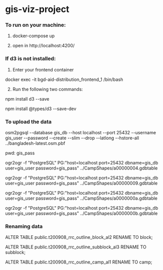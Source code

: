 # gis-viz-project

### To run on your machine:

1. docker-compose up

2. open in http://localhost:4200/


### If d3 is not installed:
1. Enter your frontend container

docker exec -it bgd-aid-distribution_frontend_1 /bin/bash


2. Run the following two commands:

npm install d3 --save

npm install @types/d3 --save-dev


### To upload the data


osm2pgsql --database gis_db --host localhost --port 25432 --username gis_user --password --create --slim --drop --latlong --hstore-all ../bangladesh-latest.osm.pbf

pwd: gis_pass

ogr2ogr -f "PostgreSQL" PG:"host=localhost port=25432 dbname=gis_db user=gis_user password=gis_pass" ../CampShapes/a00000004.gdbtable

ogr2ogr -f "PostgreSQL" PG:"host=localhost port=25432 dbname=gis_db user=gis_user password=gis_pass" ../CampShapes/a00000009.gdbtable

ogr2ogr -f "PostgreSQL" PG:"host=localhost port=25432 dbname=gis_db user=gis_user password=gis_pass" ../CampShapes/a0000000a.gdbtable

ogr2ogr -f "PostgreSQL" PG:"host=localhost port=25432 dbname=gis_db user=gis_user password=gis_pass" ../CampShapes/a0000000b.gdbtable

### Renaming data

ALTER TABLE public.t200908_rrc_outline_block_al2 RENAME TO block;

ALTER TABLE public.t200908_rrc_outline_subblock_al3 RENAME TO subblock;

ALTER TABLE public.t200908_rrc_outline_camp_al1 RENAME TO camp;
